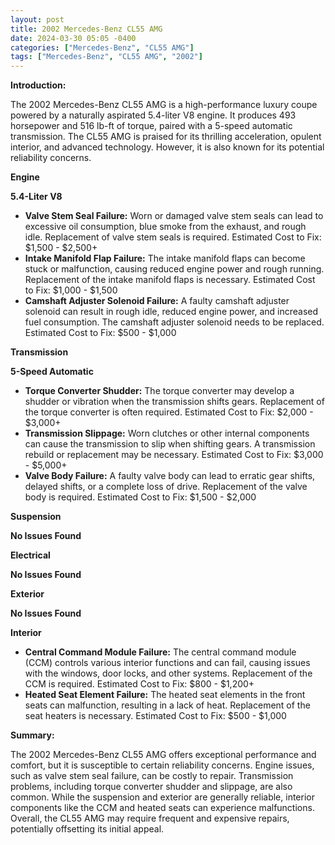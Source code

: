 ```yaml
---
layout: post
title: 2002 Mercedes-Benz CL55 AMG
date: 2024-03-30 05:05 -0400
categories: ["Mercedes-Benz", "CL55 AMG"]
tags: ["Mercedes-Benz", "CL55 AMG", "2002"]
---
```

**Introduction:**

The 2002 Mercedes-Benz CL55 AMG is a high-performance luxury coupe powered by a naturally aspirated 5.4-liter V8 engine. It produces 493 horsepower and 516 lb-ft of torque, paired with a 5-speed automatic transmission. The CL55 AMG is praised for its thrilling acceleration, opulent interior, and advanced technology. However, it is also known for its potential reliability concerns.

**Engine**

**5.4-Liter V8**

* **Valve Stem Seal Failure:** Worn or damaged valve stem seals can lead to excessive oil consumption, blue smoke from the exhaust, and rough idle. Replacement of valve stem seals is required. Estimated Cost to Fix: $1,500 - $2,500+
* **Intake Manifold Flap Failure:** The intake manifold flaps can become stuck or malfunction, causing reduced engine power and rough running. Replacement of the intake manifold flaps is necessary. Estimated Cost to Fix: $1,000 - $1,500
* **Camshaft Adjuster Solenoid Failure:** A faulty camshaft adjuster solenoid can result in rough idle, reduced engine power, and increased fuel consumption. The camshaft adjuster solenoid needs to be replaced. Estimated Cost to Fix: $500 - $1,000

**Transmission**

**5-Speed Automatic**

* **Torque Converter Shudder:** The torque converter may develop a shudder or vibration when the transmission shifts gears. Replacement of the torque converter is often required. Estimated Cost to Fix: $2,000 - $3,000+
* **Transmission Slippage:** Worn clutches or other internal components can cause the transmission to slip when shifting gears. A transmission rebuild or replacement may be necessary. Estimated Cost to Fix: $3,000 - $5,000+
* **Valve Body Failure:** A faulty valve body can lead to erratic gear shifts, delayed shifts, or a complete loss of drive. Replacement of the valve body is required. Estimated Cost to Fix: $1,500 - $2,000

**Suspension**

**No Issues Found**

**Electrical**

**No Issues Found**

**Exterior**

**No Issues Found**

**Interior**

* **Central Command Module Failure:** The central command module (CCM) controls various interior functions and can fail, causing issues with the windows, door locks, and other systems. Replacement of the CCM is required. Estimated Cost to Fix: $800 - $1,200+
* **Heated Seat Element Failure:** The heated seat elements in the front seats can malfunction, resulting in a lack of heat. Replacement of the seat heaters is necessary. Estimated Cost to Fix: $500 - $1,000

**Summary:**

The 2002 Mercedes-Benz CL55 AMG offers exceptional performance and comfort, but it is susceptible to certain reliability concerns. Engine issues, such as valve stem seal failure, can be costly to repair. Transmission problems, including torque converter shudder and slippage, are also common. While the suspension and exterior are generally reliable, interior components like the CCM and heated seats can experience malfunctions. Overall, the CL55 AMG may require frequent and expensive repairs, potentially offsetting its initial appeal.
